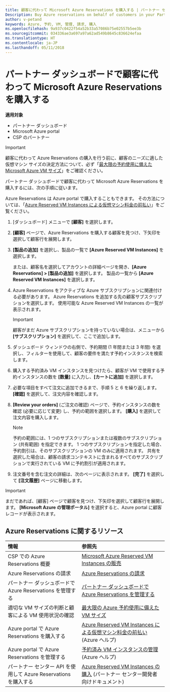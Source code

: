 ```yaml
---
title: 顧客に代わって Microsoft Azure Reservations を購入する | パートナー センター
Description: Buy Azure reservations on behalf of customers in your Partner Dashboard.
author: v-petand
keywords: Azure, 予約, VM, 管理, 請求, 購入
ms.openlocfilehash: 9a937c0422f54a52b33a57086b75e02557b5ee3b
ms.sourcegitcommit: 034336ae3a697a97a62ad549b8645c836624efaa
ms.translationtype: HT
ms.contentlocale: ja-JP
ms.lasthandoff: 05/11/2018
---
```

# <a name="buy-microsoft-azure-reservations-on-behalf-of-your-customers-in-the-partner-dashboard"></a>パートナー ダッシュボードで顧客に代わって Microsoft Azure Reservations を購入する 

**適用対象**

-  パートナー ダッシュボード
-  Microsoft Azure portal
-  CSP のパートナー

>[!IMPORTANT]
>顧客に代わって Azure Reservations の購入を行う前に、顧客のニーズに適した仮想マシン サイズの決定方法について、必ず「[最大限の予約使用に備えた Microsoft Azure VM サイズ](azure-usage.md)」をご確認ください。 

パートナー ダッシュボードで顧客に代わって Microsoft Azure Reservations を購入するには、次の手順に従います。

Azure Reservations は Azure portal で購入することもできます。 その方法については、「[Azure Reserved VM Instances による仮想マシン料金の前払い](https://docs.microsoft.com/azure/virtual-machines/windows/prepay-reserved-vm-instances)」をご覧ください。

1. [ダッシュボード] メニューで **[顧客]** を選択します。  

2. **[顧客]** ページで、Azure Reservations を購入する顧客を見つけ、下矢印を選択して顧客行を展開します。  

3. **[製品の追加]** を選択し、製品の一覧で **[Azure Reserved VM Instances]** を選択します。 

    または、顧客名を選択してアカウントの詳細ページを開き、**[Azure Reservations] > [製品の追加]** を選択します。 製品の一覧から **[Azure Reserved VM Instances]** を選択します。 

4. Azure Reservations をアクティブな Azure サブスクリプションに関連付ける必要があります。 Azure Reservations を追加する先の顧客サブスクリプションを選択します。 使用可能な Azure Reserved VM Instances の一覧が表示されます。 

    >[!IMPORTANT] 
    >顧客がまだ Azure サブスクリプションを持っていない場合は、メニューから **[サブスクリプション]** を選択して、ここで追加します。 

5. ダッシュボード ウィンドウの右側で、予約期間 (1 年間または 3 年間) を選択し、フィルターを使用して、顧客の要件を満たす予約インスタンスを検索します。  

6. 購入する予約済み VM インスタンスを見つけたら、顧客が VM で使用する予約インスタンスの数を **[数量]** に入力し、**[カートに追加]** を選択します。  

7. 必要な項目をすべて注文に追加できるまで、手順 5 と 6 を繰り返します。 **[確認]** を選択して、注文内容を確認します。  

8. **[Review your orders]** (ご注文の確認) ページで、予約インスタンスの数を確認 (必要に応じて変更) し、予約の範囲を選択します。 **[購入]** を選択して注文内容を購入します。 

    >[!NOTE]
    >予約の範囲には、1 つのサブスクリプションまたは複数のサブスクリプション (共有範囲) を指定できます。 1 つのサブスクリプションを指定した場合、予約割引は、そのサブスクリプションの VM のみに適用されます。 共有を選択した場合は、顧客の請求コンテキストに含まれるすべてのサブスクリプションで実行されている VM に予約割引が適用されます。 

9. 注文番号を含む注文の詳細は、次のページに表示されます。 **[完了]** を選択して **[注文履歴]** ページに移動します。 

>[!IMPORTANT]
>まだであれば、[顧客] ページで顧客を見つけ、下矢印を選択して顧客行を展開します。 **[Microsoft Azure の管理ポータル]** を選択すると、Azure portal に顧客レコードが表示されます。

## <a name="azure-reservations-resources"></a>Azure Reservations に関するリソース
|**情報**   |**参照先**    |
|:-----------------------------|:-----------------|
|CSP での Azure Reservations 概要  | [Microsoft Azure Reserved VM Instances の販売](azure-reservations.md) |
|Azure Reservations の請求   |[Azure Reservations の請求](azure-reservations-billing.md)   |
|パートナー ダッシュボードで Azure Reservations を管理する | [パートナー ダッシュボードで Azure Reservations を管理する](azure-reservations-manage.md)
|適切な VM サイズの判断と顧客による VM 使用状況の確認   |[最大限の Azure 予約使用に備えた VM サイズ](azure-usage.md)   |
|Azure portal で Azure Reservations を購入する | [Azure Reserved VM Instances による仮想マシン料金の前払い](https://docs.microsoft.com/azure/virtual-machines/windows/prepay-reserved-vm-instances) (Azure ヘルプ) |
|Azure portal で Azure Reservations を管理する   |[予約済み VM インスタンスの管理](https://docs.microsoft.com/azure/billing/billing-manage-reserved-vm-instance) (Azure ヘルプ)  |
|パートナー センター API を使用して Azure Reservations を購入する | [Azure Reserved VM Instances の購入](https://docs.microsoft.com/partner-center/develop/purchase-azure-reserved-vm-instances) (パートナー センター開発者向けドキュメント)

 


 
